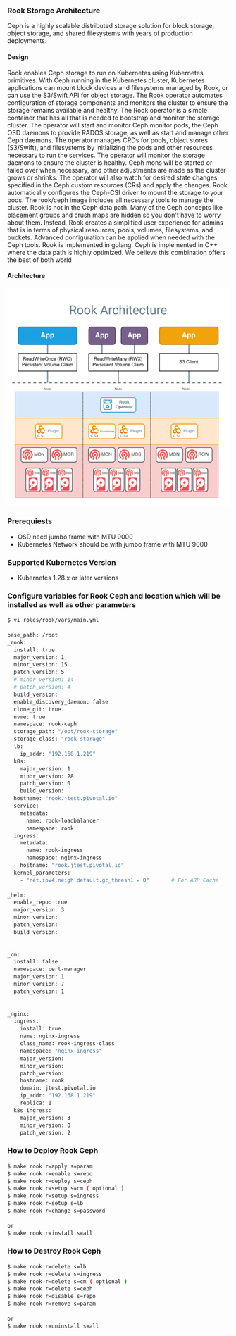 ### Rook Storage Architecture
Ceph is a highly scalable distributed storage solution for block storage, object storage, and shared filesystems with years of production deployments.

#### Design
Rook enables Ceph storage to run on Kubernetes using Kubernetes primitives. With Ceph running in the Kubernetes cluster, Kubernetes applications can mount block devices and filesystems managed by Rook, or can use the S3/Swift API for object storage. The Rook operator automates configuration of storage components and monitors the cluster to ensure the storage remains available and healthy.
The Rook operator is a simple container that has all that is needed to bootstrap and monitor the storage cluster. The operator will start and monitor Ceph monitor pods, the Ceph OSD daemons to provide RADOS storage, as well as start and manage other Ceph daemons. The operator manages CRDs for pools, object stores (S3/Swift), and filesystems by initializing the pods and other resources necessary to run the services.
The operator will monitor the storage daemons to ensure the cluster is healthy. Ceph mons will be started or failed over when necessary, and other adjustments are made as the cluster grows or shrinks. The operator will also watch for desired state changes specified in the Ceph custom resources (CRs) and apply the changes.
Rook automatically configures the Ceph-CSI driver to mount the storage to your pods. The rook/ceph image includes all necessary tools to manage the cluster. Rook is not in the Ceph data path. Many of the Ceph concepts like placement groups and crush maps are hidden so you don't have to worry about them. Instead, Rook creates a simplified user experience for admins that is in terms of physical resources, pools, volumes, filesystems, and buckets. Advanced configuration can be applied when needed with the Ceph tools.
Rook is implemented in golang. Ceph is implemented in C++ where the data path is highly optimized. We believe this combination offers the best of both world

#### Architecture
![alt text](https://github.com/rokmc756/kubefarmer/blob/main/roles/rook/files/Rook-High-Level-Architecture.png)


### Prerequiests
* OSD need jumbo frame with MTU 9000
* Kubernetes Network should be with jumbo frame with MTU 9000


### Supported Kubernetes Version
* Kubernetes 1.28.x or later versions


### Configure variables for Rook Ceph and location which will be installed as well as other parameters
```bash
$ vi roles/rook/vars/main.yml

base_path: /root
_rook:
  install: true
  major_version: 1
  minor_version: 15
  patch_version: 5
  # minor_version: 14
  # patch_version: 4
  build_version:
  enable_discovery_daemon: false
  clone_git: true
  nvme: true
  namespace: rook-ceph
  storage_path: "/opt/rook-storage"
  storage_class: "rook-storage"
  lb:
    ip_addr: "192.168.1.219"
  k8s:
    major_version: 1
    minor_version: 28
    patch_version: 0
    build_version:
  hostname: "rook.jtest.pivotal.io"
  service:
    metadata:
      name: rook-loadbalancer
      namespace: rook
  ingress:
    metadata:
      name: rook-ingress
      namespace: nginx-ingress
    hostname: "rook.jtest.pivotal.io"
  kernel_parameters:
    - "net.ipv4.neigh.default.gc_thresh1 = 0"       # For ARP Cache

_helm:
  enable_repo: true
  major_version: 3
  minor_version:
  patch_version:
  build_version:


_cm:
  install: false
  namespace: cert-manager
  major_version: 1
  minor_version: 7
  patch_version: 1


_nginx:
  ingress:
    install: true
    name: nginx-ingress
    class_name: rook-ingress-class
    namespace: "nginx-ingress"
    major_version:
    minor_version:
    patch_version:
    hostname: rook
    domain: jtest.pivotal.io
    ip_addr: "192.168.1.219"
    replica: 1
  k8s_ingress:
    major_version: 3
    minor_version: 0
    patch_version: 2
```

### How to Deploy Rook Ceph
```bash
$ make rook r=apply s=param
$ make rook r=enable s=repo
$ make rook r=deploy s=ceph
$ make rook r=setup s=cm ( optional )
$ make rook r=setup s=ingress
$ make rook r=setup s=lb
$ make rook r=change s=password

or
$ make rook r=install s=all
```

### How to Destroy Rook Ceph
```bash
$ make rook r=delete s=lb
$ make rook r=delete s=ingress
$ make rook r=delete s=cm ( optional )
$ make rook r=delete s=ceph
$ make rook r=disable s=repo
$ make rook r=remove s=param

or
$ make rook r=uninstall s=all
```
